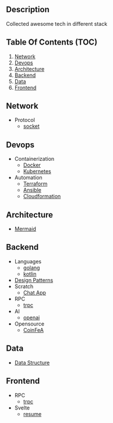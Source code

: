 ## Description

Collected awesome tech in different stack

## Table Of Contents (TOC)

1. [Network](#network)
2. [Devops](#devops)
3. [Architecture](#architecture)
4. [Backend](#backend)
5. [Data](#data)
6. [Frontend](#frontend)

## Network

- Protocol
  - [socket](network/socket)

## Devops

- Containerization
  - [Docker](devops/docker)
  - [Kubernetes](devops/k8s)
- Automation
  - [Terraform](devops/terraform)
  - [Ansible](devops/ansible)
  - [Cloudformation](devops/cloudformation)

## Architecture

- [Mermaid](architecture/mermaid)

## Backend

- Languages
  - [golang](backend/languages/golang)
  - [kotlin](backend/languages/kotlin)
- [Design Patterns](backend/design-patterns)
- Scratch
  - [Chat App](backend/scratch/chat-app)
- RPC
  - [trpc](backend/trpc)
- AI
  - [openai](backend/openai)
- Opensource
  - [CoinFeA](backend/opensource/coinfea)

## Data
- [Data Structure](data/ds)

## Frontend

- RPC
  - [trpc](frontend/trpc)
- Svelte
  - [resume](frontend/svetle-kit-resume)
